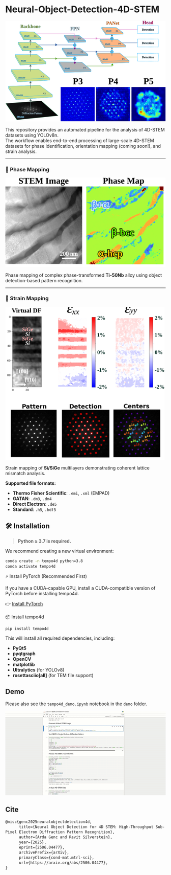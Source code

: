 # Neural-Object-Detection-4D-STEM

<img src="assets/model.svg" width="600"/>

This repository provides an automated pipeline for the analysis of 4D-STEM datasets using YOLOv8n.  
The workflow enables end-to-end processing of large-scale 4D-STEM datasets 
for phase identification, orientation mapping (coming soon!), and strain analysis.

---

### 🧬 Phase Mapping

<img src="assets/phase.svg" width="600"/>

Phase mapping of complex phase-transformed **Ti-50Nb** alloy using object detection-based pattern recognition.

---

### 🧪 Strain Mapping

<img src="assets/SiGe.svg" width="500"/>

Strain mapping of **Si/SiGe** multilayers demonstrating coherent lattice mismatch analysis.



**Supported file formats:**

- **Thermo Fisher Scientific**: `.emi`, `.xml` (EMPAD)  
- **GATAN**: `.dm3`, `.dm4`  
- **Direct Electron**: `.de5`  
- **Standard**: `.h5`, `.hdf5`



## 🛠️ Installation

> **Python ≥ 3.7 is required.**

We recommend creating a new virtual environment:

```bash
conda create -n tempo4d python=3.8
conda activate tempo4d
```
⚡ Install PyTorch (Recommended First)

If you have a CUDA-capable GPU, install a CUDA-compatible version of PyTorch before installing tempo4d.

👉 [Install PyTorch](https://pytorch.org/get-started/locally/)
<br>
<br>
📦 Install tempo4d

```
pip install tempo4d
```
This will install all required dependencies, including:

- **PyQt5**
- **pyqtgraph**
- **OpenCV**
- **matplotlib**
- **Ultralytics** (for YOLOv8)
- **rosettasciio[all]** (for TEM file support)



## Demo
Please also see the `tempo4d_demo.ipynb` notebook in the `demo` folder.


![](https://github.com/ArdaGen/Neural-Object-Detection-4D-STEM/blob/main/assets/Media3.gif)



## Cite
```
@misc{genc2025neuralobjectdetection4d,
      title={Neural Object Detection for 4D STEM: High-Throughput Sub-Pixel Electron Diffraction Pattern Recognition}, 
      author={Arda Genc and Ravit Silverstein},
      year={2025},
      eprint={2506.04477},
      archivePrefix={arXiv},
      primaryClass={cond-mat.mtrl-sci},
      url={https://arxiv.org/abs/2506.04477}, 
}

```
